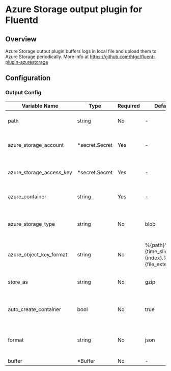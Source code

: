 # Azure Storage output plugin for Fluentd
## Overview
Azure Storage output plugin buffers logs in local file and upload them to Azure Storage periodically.
More info at https://github.com/htgc/fluent-plugin-azurestorage

## Configuration
### Output Config
| Variable Name | Type | Required | Default | Description |
|---|---|---|---|---|
| path | string | No | - | Path prefix of the files on Azure<br> |
| azure_storage_account | *secret.Secret | Yes | - | Your azure storage account<br>[Secret](./secret.md)<br> |
| azure_storage_access_key | *secret.Secret | Yes | - | Your azure storage access key<br>[Secret](./secret.md)<br> |
| azure_container | string | Yes | - | Your azure storage container<br> |
| azure_storage_type | string | No |  blob | Azure storage type currently only "blob" supported <br> |
| azure_object_key_format | string | No |  %{path}%{time_slice}_%{index}.%{file_extension} | Object key format <br> |
| store_as | string | No |  gzip | Store as: gzip, json, text, lzo, lzma2 <br> |
| auto_create_container | bool | No |  true | Automatically create container if not exists<br> |
| format | string | No | json | Compat format type: out_file, json, ltsv (default: out_file)<br> |
| buffer | *Buffer | No | - | [Buffer](./buffer.md)<br> |
